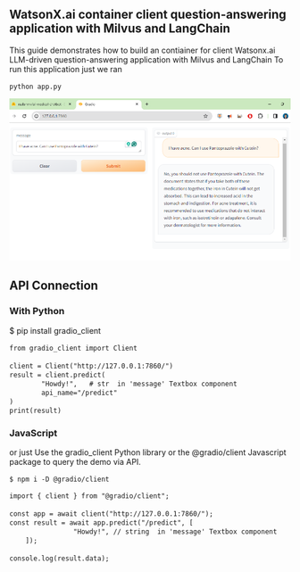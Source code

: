 ## WatsonX.ai container client question-answering application with Milvus and LangChain 
This guide demonstrates how to build an contiainer for client Watsonx.ai LLM-driven question-answering application with Milvus and LangChain
To run this application just we ran
 ```
 python app.py
 ```

![](assets/2024-02-22-13-55-09.png)

## API Connection
### With Python

$ pip install gradio_client

```
from gradio_client import Client

client = Client("http://127.0.0.1:7860/")
result = client.predict(
		"Howdy!",	# str  in 'message' Textbox component
		api_name="/predict"
)
print(result)
```

### JavaScript
or just Use the gradio_client Python library or the @gradio/client Javascript package to query the demo via API.

```
$ npm i -D @gradio/client
```

```
import { client } from "@gradio/client";

const app = await client("http://127.0.0.1:7860/");
const result = await app.predict("/predict", [		
				"Howdy!", // string  in 'message' Textbox component
	]);

console.log(result.data);
```